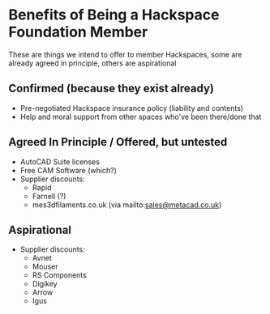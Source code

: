 # Benefits of Being a Hackspace Foundation Member

These are things we intend to offer to member Hackspaces, some are already agreed in principle, others are aspirational

## Confirmed (because they exist already)

* Pre-negotiated Hackspace insurance policy (liability and contents)
* Help and moral support from other spaces who've been there/done that

## Agreed In Principle / Offered, but untested

* AutoCAD Suite licenses
* Free CAM Software (which?)
* Supplier discounts:
    * Rapid
    * Farnell (?)
    * mes3dfilaments.co.uk (via mailto:sales@metacad.co.uk)


## Aspirational

* Supplier discounts:
    * Avnet
    * Mouser
    * RS Components
    * Digikey
    * Arrow
    * Igus
    
